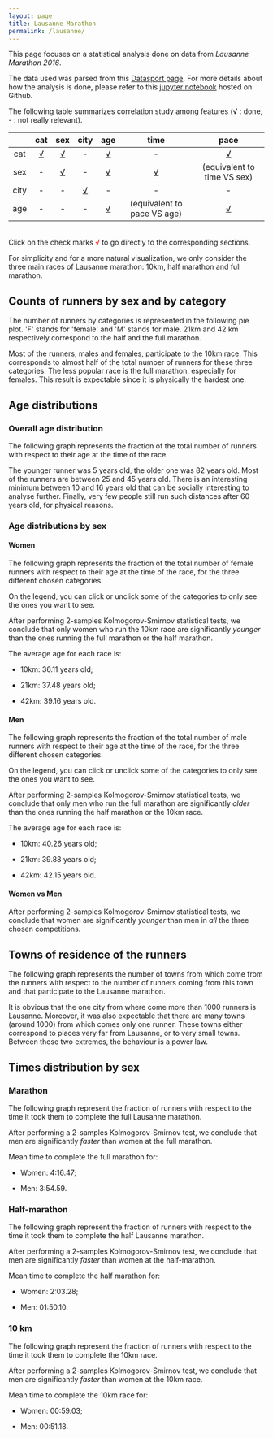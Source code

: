 ```yaml
---
layout: page
title: Lausanne Marathon
permalink: /lausanne/
---
```


This page focuses on a statistical analysis done on data from *Lausanne Marathon
2016*. 

The data used was parsed from this [Datasport page](https://services.datasport.com/2016/lauf/lamara/). 
For more details about how the analysis is done, please refer to this 
[jupyter notebook](https://github.com/maximepeschard/hop_suisse/blob/master/data_analysis/lausanne_marathon_analysis.ipynb)
hosted on Github.

The following table summarizes correlation study among features (√ : 
done, - : not really relevant).

|      | cat | sex | city | age | time | pace |
|:----:|:----:|:----:|:----:|:----:|:----:|:----:| 
| cat  |  [√](#counts-of-runners-in-each-category)   | [√](#counts-of-runners-by-sex-and-by-category)    |   -  |  [√](#age-distribution-by-categories)   | -  | [√](#pace-distributions-by-race) |
| sex  |  -   |  [√](#counts-of-runners-for-each-sex)   |   -   |  [√](#age-distribustions-by-sex)| [√](#times-distribution-by-sex)  | (equivalent to time VS sex) |
| city |  -   |   -  |   [√](#towns-of-residence-of-the-runners)  |    -    |   -  | - |
| age  |   -  |   -  |   -  |  [√](#overall-age-distribution)          |  (equivalent to pace VS age)  | [√](#pace-vs-age) |

<br>
Click on the check marks <font color="red">√</font> to go directly to 
the corresponding sections.

For simplicity and for a more natural visualization, we only consider 
the three main races of Lausanne marathon: 10km, half marathon and full 
marathon.

## Counts of runners by sex and by category

The number of runners by categories is represented in the following pie 
plot. 'F' stands for 'female' and 'M' stands for male. 21km and 42 km 
respectively correspond to the half and the full marathon. 

<div id="countschart"></div>

Most of the runners, males and females, participate to the 10km race. 
This corresponds to almost half of the total number of runners for these 
three categories. The less popular race is the full marathon, especially
for females. This result is expectable since it is physically the 
hardest one. 

## Age distributions

### Overall age distribution

The following graph represents the fraction of the total number of 
runners with respect to their age at the time of the race.

<div id="agedistriboverall"></div>

The younger runner was 5 years old, the older one was 82 years old. Most 
of the runners are between 25 and 45 years old. There is an interesting 
minimum between 10 and 16 years old that can be socially interesting to 
analyse further. Finally, very few people still run such distances after 
60 years old, for physical reasons. 

### Age distributions by sex

#### Women

The following graph represents the fraction of the total number of female
runners with respect to their age at the time of the race, for the three 
different chosen categories. 

On the legend, you can click or unclick some of the categories to only 
see the ones you want to see.

<div id="agedistribwomen"></div>

After performing 2-samples Kolmogorov-Smirnov statistical tests, we conclude 
that only women who run the 10km race are significantly *younger* than 
the ones running the full marathon or the half marathon. 

The average age for each race is: 

* 10km: 36.11 years old;

* 21km: 37.48 years old; 

* 42km: 39.16 years old.

#### Men

The following graph represents the fraction of the total number of male
runners with respect to their age at the time of the race, for the three 
different chosen categories. 

On the legend, you can click or unclick some of the categories to only 
see the ones you want to see.

<div id="agedistribmen"></div>

After performing 2-samples Kolmogorov-Smirnov statistical tests, we conclude 
that only men who run the full marathon are significantly *older* than 
the ones running the half marathon or the 10km race.

The average age for each race is: 

* 10km: 40.26 years old;

* 21km: 39.88 years old; 

* 42km: 42.15 years old.

#### Women vs Men

After performing 2-samples Kolmogorov-Smirnov statistical tests, we conclude 
that women are significantly *younger* than men in *all* the three chosen 
competitions. 

## Towns of residence of the runners

The following graph represents the number of towns from which come from 
the runners with respect to the number of runners coming from this town 
and that participate to the Lausanne marathon. 

<div id="townschart"></div>

It is obvious that the one city from where come more than 1000 runners 
is Lausanne. Moreover, it was also expectable that there are many towns 
(around 1000) from which comes only one runner. These towns either 
correspond to places very far from Lausanne, or to very small towns. 
Between those two extremes, the behaviour is a power law. 

## Times distribution by sex

### Marathon

The following graph represent the fraction of runners with respect to 
the time it took them to complete the full Lausanne marathon. 

<div id="times-42km"></div>

After performing a 2-samples Kolmogorov-Smirnov test, we conclude that 
men are significantly *faster* than women at the full marathon. 

Mean time to complete the full marathon for: 

* Women: 4:16.47;

* Men: 3:54.59.

### Half-marathon

The following graph represent the fraction of runners with respect to 
the time it took them to complete the half Lausanne marathon. 

<div id="times-21km"></div>

After performing a 2-samples Kolmogorov-Smirnov test, we conclude that 
men are significantly *faster* than women at the half-marathon. 

Mean time to complete the half marathon for: 

* Women: 2:03.28;

* Men: 01:50.10.

### 10 km

The following graph represent the fraction of runners with respect to 
the time it took them to complete the 10km race. 

<div id="times-10km"></div>

After performing a 2-samples Kolmogorov-Smirnov test, we conclude that 
men are significantly *faster* than women at the 10km race. 

Mean time to complete the 10km race for: 

* Women: 00:59.03;

* Men: 00:51.18.


<script type="text/javascript">

function drawCountsChart() {
  var counts = {{ site.data.lausanne_viz.counts | jsonify }}

  var chartData = []
  for (let key of Object.keys(counts)) {
    chartData.push([key, counts[key]])
  }
  var chart = c3.generate({
    bindto: '#countschart',
    data: {
      columns: chartData,
      type : 'pie'
    }
  });

}

function drawOverallAgeDistribution() {
  var age_distribution = {{ site.data.lausanne_viz.age_distribution | jsonify }}

  var ages = age_distribution.overall.ages
  ages.unshift('ages')
  var counts = age_distribution.overall.counts
  counts.unshift('fraction')

  var chart = c3.generate({
    bindto: '#agedistriboverall',
    data: {
      x: 'ages',
      columns: [ages, counts],
      type: 'scatter'
    },
    axis: {
      x: {
        min: 0,
        max: 90,
        tick: {values: linspace([0,90],9)},
        label: {text:'Age',position:'outer-center'},
      },
      y: {
        label: 'Fraction of runners'
      }
    },
    legend: {show: false}
  })
}

function drawAgeDistribution(sex, bindName) {
  var age_distribution = {{ site.data.lausanne_viz.age_distribution | jsonify }}
  
  var ages10km = age_distribution[sex]['10km'].ages
  var ages21km = age_distribution[sex]['21km'].ages
  var ages42km = age_distribution[sex]['42km'].ages
  ages10km.unshift('ages_10')
  ages21km.unshift('ages_21')
  ages42km.unshift('ages_42')
  var counts10km = age_distribution[sex]['10km'].counts
  var counts21km = age_distribution[sex]['21km'].counts
  var counts42km = age_distribution[sex]['42km'].counts
  counts10km.unshift('10km')
  counts21km.unshift('21km')
  counts42km.unshift('42km')

  var chart = c3.generate({
    bindto: bindName,
    data: {
      xs: {
        '10km': 'ages_10',
        '21km': 'ages_21',
        '42km': 'ages_42'
      },
      columns: [
        ages10km, ages21km, ages42km,
        counts10km, counts21km, counts42km
      ],
      type: 'scatter'
    },
    axis: {
      x: {
        min: 20,
        max: 90,
        tick: {values: linspace([20,90],7)},
        label: {text:'Age',position:'outer-center'},
      },
      y: {
        label: 'Fraction of runners'
      }
    }
  })
}

var superscript = "⁰¹²³⁴⁵⁶⁷⁸⁹";
function formatPower(d) { 
	return (d + "").split("").map(function(c) { return superscript[c]; })
}

function drawTowns() {
  var towns = {{ site.data.lausanne_viz.towns | jsonify }}
  var numRunnersLog = towns.num_runners.map(Math.log10)
  var numTownsLog = towns.num_towns.map(Math.log10)

  numRunnersLog.unshift('num runners')
  numTownsLog.unshift('num towns')
  
  var chart = c3.generate({
    bindto: '#townschart',
    data: {
      x: 'num runners',
      columns: [numRunnersLog, numTownsLog],
      type: 'scatter'
    },
    axis: {
      x: {
        tick: {
          values: [0, 1, 2, 3],
          format: function(d){return '10'+formatPower(d)}
        },
        label: {text:'Number of runners',position:'outer-center'},
      },
      y: {
        tick: {
          values: [0, 1, 2, 3],
          format: function(d){return '10'+formatPower(d)}
        },
        label: 'Number of towns'
      }
    },
    legend: {show: false}
  })
}

function drawTimes(distance) {
  // Load data
  var times_data = {{ site.data.lausanne_viz.time_distribution | jsonify}}
  console.log(times_data)
  
  // Build chart data
  var timesMen = times_data[distance]["men"]
  var timesWomen = times_data[distance]["women"]
  var numBins = 10
  var bins = linspace(timesMen.concat(timesWomen), numBins, true)
  var countsMen = valueCounts(timesMen, bins, true).map(function(x){return x / timesMen.length})
  var countsWomen = valueCounts(timesWomen, bins, true).map(function(x){return x / timesWomen.length})
  countsMen.unshift('men')
  countsWomen.unshift('women')

  // Make bin ticks
  binTicks = makeBinTicks(bins)

  // Draw chart
  var chart = c3.generate({
    bindto: '#times-'+distance,
    data: { columns: [countsMen, countsWomen], type: 'spline' },
    point: { show: false },
    axis: {
      x: {
        label: { text: 'Time', position: 'outer-center' },
        type: 'category',
        categories: binTicks,
        tick: {
          format: function(i){
            return secondsToTime(binTicks[i].split(' - ')[0])
          }
        }
      },
      y: { label: 'Fraction of runners' }
    },
    tooltip: { show: false },
    onrendered: function() {
      // HOTFIX for ticks position...
      $('#times-'+distance+' .c3-axis-x .tick text').attr('transform', 'translate(-35,0)')
    }
  })
}

drawCountsChart()
drawOverallAgeDistribution()
drawAgeDistribution('women', '#agedistribwomen')
drawAgeDistribution('men', '#agedistribmen')
drawTowns()
drawTimes('42km')
drawTimes('21km')
drawTimes('10km')
</script>

